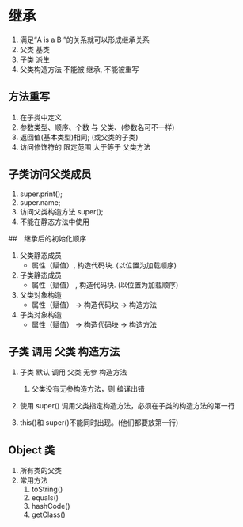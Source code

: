 # 继承

1. 满足“A is a B ”的关系就可以形成继承关系
2. 父类 基类
3. 子类 派生
4. 父类构造方法 不能被 继承, 不能被重写

## 方法重写

1. 在子类中定义
2. 参数类型、顺序、个数 与 父类、(参数名可不一样)
3. 返回值(基本类型)相同; (或父类的子类)
4. 访问修饰符的 限定范围 大于等于 父类方法

## 子类访问父类成员

1. super.print();
2. super.name;
3. 访问父类构造方法 super();
4. 不能在静态方法中使用

##　继承后的初始化顺序

1. 父类静态成员
   - 属性（赋值）, 构造代码块. (以位置为加载顺序)
2. 子类静态成员
   - 属性（赋值） , 构造代码块. (以位置为加载顺序)
3. 父类对象构造
   - 属性（赋值） -> 构造代码块 -> 构造方法
4. 子类对象构造
   - 属性（赋值） -> 构造代码块 -> 构造方法

## 子类 调用 父类 构造方法

1. 子类 默认 调用 父类 无参 构造方法

   1. 父类没有无参构造方法，则 编译出错

2. 使用 super() 调用父类指定构造方法，必须在子类的构造方法的第一行
3. this()和 super()不能同时出现。(他们都要放第一行)

## Object 类

1. 所有类的父类
2. 常用方法
   1. toString()
   2. equals()
   3. hashCode()
   4. getClass()
